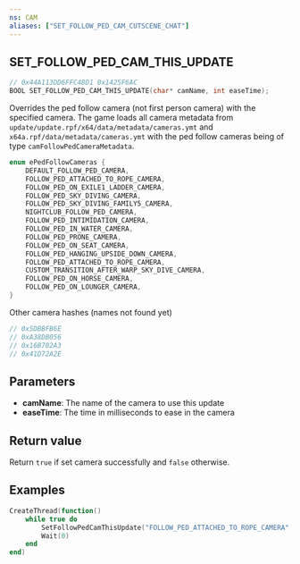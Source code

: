 ```yaml
---
ns: CAM
aliases: ["SET_FOLLOW_PED_CAM_CUTSCENE_CHAT"]
---
```

## SET_FOLLOW_PED_CAM_THIS_UPDATE

```c
// 0x44A113DD6FFC48D1 0x1425F6AC
BOOL SET_FOLLOW_PED_CAM_THIS_UPDATE(char* camName, int easeTime);
```

Overrides the ped follow camera (not first person camera) with the specified camera. The game loads all camera metadata from `update/update.rpf/x64/data/metadata/cameras.ymt` and `x64a.rpf/data/metadata/cameras.ymt` with the ped follow cameras being of type `camFollowPedCameraMetadata`.

```c
enum ePedFollowCameras {
    DEFAULT_FOLLOW_PED_CAMERA,
    FOLLOW_PED_ATTACHED_TO_ROPE_CAMERA,
    FOLLOW_PED_ON_EXILE1_LADDER_CAMERA,
    FOLLOW_PED_SKY_DIVING_CAMERA,
    FOLLOW_PED_SKY_DIVING_FAMILY5_CAMERA,
    NIGHTCLUB_FOLLOW_PED_CAMERA,
    FOLLOW_PED_INTIMIDATION_CAMERA,
    FOLLOW_PED_IN_WATER_CAMERA,
    FOLLOW_PED_PRONE_CAMERA,
    FOLLOW_PED_ON_SEAT_CAMERA,
    FOLLOW_PED_HANGING_UPSIDE_DOWN_CAMERA,
    FOLLOW_PED_ATTACHED_TO_ROPE_CAMERA,
    CUSTOM_TRANSITION_AFTER_WARP_SKY_DIVE_CAMERA,
    FOLLOW_PED_ON_HORSE_CAMERA,
    FOLLOW_PED_ON_LOUNGER_CAMERA,
}
```

Other camera hashes (names not found yet)
```c
// 0x5DBBFB6E
// 0xA38DB056
// 0x16B702A3
// 0x41D72A2E
```

## Parameters
* **camName**: The name of the camera to use this update
* **easeTime**: The time in milliseconds to ease in the camera

## Return value
Return `true` if set camera successfully and `false` otherwise.
## Examples
```lua
CreateThread(function()
    while true do
        SetFollowPedCamThisUpdate("FOLLOW_PED_ATTACHED_TO_ROPE_CAMERA", 500) -- Zoomed out the ped camera
        Wait(0)
    end
end)
